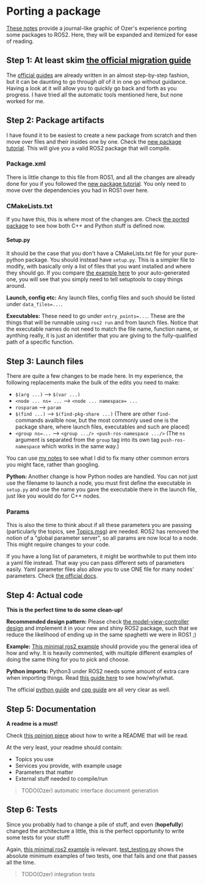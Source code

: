 # Porting a package
[These notes](./media/SAM%20Humble%20Port.png) provide a journal-like graphic of Ozer's experience porting some packages to ROS2.
Here, they will be expanded and itemized for ease of reading.







## Step 1: At least skim [the official migration guide](https://docs.ros.org/en/humble/How-To-Guides/Migrating-from-ROS1.html)
The [official guides](https://docs.ros.org/en/humble/How-To-Guides/Migrating-from-ROS1.html) are already written in an almost step-by-step fashion, but it can be daunting to go through _all_ of it in one go without guidance.
Having a look at it will allow you to quickly go back and forth as you progress.
I have tried all the automatic tools mentioned here, but none worked for me.



## Step 2: Package artifacts
I have found it to be easiest to create a new package from scratch and then move over files and their insides one by one.
Check the [new package tutorial](./Making%20a%20new%20package.md).
This will give you a valid ROS2 package that will compile.

### Package.xml
There is little change to this file from ROS1, and all the changes are already done for you if you followed the [new package tutorial](./Making%20a%20new%20package.md).
You only need to move over the dependencies you had in ROS1 over here.

### CMakeLists.txt
If you have this, this is where most of the changes are.
Check [the ported package](../examples/sam_basic_controllers/CMakeLists.txt) to see how both C++ and Python stuff is defined now.

#### Setup.py
It should be the case that you don't have a CMakeLists.txt file for your pure-python package. You should instead have `setup.py`.
This is a simpler file to modify, with basically only a list of files that you want installed and where they should go.
If you compare [the example here](../gui/smarc_nodered/setup.py) to your auto-generated one, you will see that you simply need to tell setuptools to copy things around.

**Launch, config etc:** Any launch files, config files and such should be listed under `data_files=...`. 

**Executables:** These need to go under `entry_points=...`. These are the things that will be runnable using `ros2 run` and from launch files. Notice that the executable names do not need to match the file name, function name, or aynthing really, it is just an identifier that you are giving to the fully-qualified path of a specific function.


## Step 3: Launch files
There are quite a few changes to be made here.
In my experience, the following replacements make the bulk of the edits you need to make:
- `$(arg ...)` --> `$(var ...)`
- `<node ... ns= ...` --> `<node ... namespace= ...`
- `rosparam` --> `param`
- `$(find ...)` --> `$(find-pkg-share ...)` (There are other `find-` commands availble now, but the most commonly used one is the package share, where launch files, executables and such are placed)
- `<group ns=...` --> `<group .../> <push-ros-namespace .../>` (The `ns` argument is separated from the `group` tag into its own tag `push-ros-namespace` which works in the same way.)

You can use [my notes](./media/SAM%20Humble%20Port.png) to see what I did to fix many other common errors you might face, rather than googling.

**Python:** Another change is how Python nodes are handled. You can not just use the filename to launch a node, you must first define the executable in `setup.py` and use the name you gave the executable there in the launch file, just like you would do for C++ nodes.

### Params
This is also the time to think about if all these parameters you are passing (particularly the topics, see [Topics.msg](../messages/README.md#topicsmsg)) are needed. 
ROS2 has removed the notion of a "global parameter server", so all params are now local to a node.
This might require changes to your code.

If you have a long list of parameters, it might be worthwhile to put them into a yaml file instead.
That way you can pass different sets of parameters easily.
Yaml parameter files also allow you to use ONE file for many nodes' parameters. Check [the official docs](https://docs.ros.org/en/humble/How-To-Guides/Migrating-from-ROS1/Migrating-Parameters.html).



## Step 4: Actual code
**This is the perfect time to do some clean-up!**

**Recommended design pattern:** Please check [the model-view-controller design](./media/ROS2%20Node%20Design.png) and implement it in your new and shiny ROS2 package, such that we reduce the likelihood of ending up in the same spaghetti we were in ROS1 ;)

**Example:** [This minimal ros2 example](../examples/ros2_python_examples/ros2_python_examples/) should provide you the general idea of how and why. It is heavily commented, with multiple different examples of doing the same thing for you to pick and choose.

**Python imports:** Python3 under ROS2 needs some amount of extra care when importing things. Read [this guide here](./Python%20imports.md) to see how/why/what.

The official [python guide](https://docs.ros.org/en/humble/How-To-Guides/Migrating-from-ROS1/Migrating-Python-Packages.html) and [cpp guide](https://docs.ros.org/en/humble/How-To-Guides/Migrating-from-ROS1/Migrating-CPP-Packages.html) are all very clear as well.



## Step 5: Documentation
**A readme is a must!**

Check [this opinion piece](./Writing%20a%20nice%20README.md) about how to write a README that will be read.

At the very least, your readme should contain:
- Topics you use
- Services you provide, with example usage
- Parameters that matter
- External stuff needed to compile/run

> TODO(Ozer) automatic interface document generation




## Step 6: Tests
Since you probably had to change a pile of stuff, and even (**hopefully**) changed the architecture a little, this is the perfect opportunity to write some tests for your stuff!

Again, [this minimal ros2 example](../examples/ros2_python_examples/test) is relevant. 
[test_testing.py](../examples/ros2_python_examples/test/test_testing.py) shows the absolute minimum examples of two tests, one that fails and one that passes all the time.


> TODO(Ozer) integration tests
